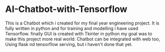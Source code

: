 # AI-Chatbot-with-Tensorflow
This is a Chatbot which i created for my final year engineering project. It is fully written in python and for training and modelling i have used Tensorflow. finally GUI is created with Tkinter in python my goal was to make this project more real world. Chatbot can be integrated with web too, Using flask nd tensorflow serving, but i haven't done that yet.
